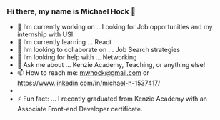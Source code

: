 ### Hi there, my name is Michael Hock 👋


- 🔭 I’m currently working on ...Looking for Job opportunities and my internship with USI.
- 🌱 I’m currently learning ... React
- 👯 I’m looking to collaborate on ... Job Search strategies
- 🤔 I’m looking for help with ... Networking
- 💬 Ask me about ... Kenzie Academy, Teaching, or anything else!
- 📫 How to reach me: mwhock@gmail.com or https://www.linkedin.com/in/michael-h-1537417/
- 
- ⚡ Fun fact: ... I recently graduated from Kenzie Academy with an Associate Front-end Developer certificate.

<!--
**mwhock/mwhock** is a ✨ _special_ ✨ repository because its `README.md` (this file) appears on your GitHub profile.

Here are some ideas to get you started:

- 🔭 I’m currently working on ...Looking for Job opportunities and my internship with USI.
- 🌱 I’m currently learning ... React
- 👯 I’m looking to collaborate on ...
- 🤔 I’m looking for help with ...
- 💬 Ask me about ... Kenzie Academy, Teaching, or anything else!
- 📫 How to reach me: mwhock@gmail.com
- 😄 Pronouns: ...
- ⚡ Fun fact: ... I recently graduated from Kenzie Academy with an Associate Front-end Developer certificate.
-->
